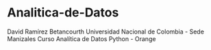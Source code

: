 # Analitica-de-Datos
David Ramírez Betancourth
Universidad Nacional de Colombia - Sede Manizales
Curso Analítica de Datos
Python - Orange
